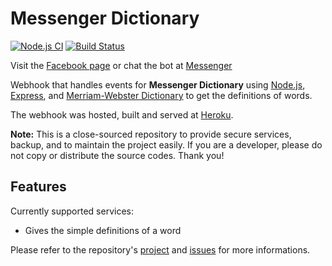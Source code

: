 
# Messenger Dictionary

[![Node.js CI](https://github.com/eidoriantan/messenger-dictionary/workflows/Node.js%20CI/badge.svg)](https://github.com/eidoriantan/messenger-dictionary/actions?query=workflow%3A%22Node.js+CI%22)
[![Build Status](https://travis-ci.com/eidoriantan/messenger-dictionary.svg?token=Hk9gXA7HZjP174YVjdRu&branch=master)](https://travis-ci.com/eidoriantan/messenger-dictionary)

Visit the [Facebook page](https://fb.com/msgr.dictionary) or chat the bot at
[Messenger](https://m.me/msgr.dictionary)

Webhook that handles events for **Messenger Dictionary** using
[Node.js](https://nodejs.org), [Express](https://expressjs.com), and
[Merriam-Webster Dictionary](https://dictionaryapi.com/) to get the definitions
of words.

The webhook was hosted, built and served at [Heroku](https://heroku.com).

**Note:** This is a close-sourced repository to provide secure services, backup,
and to maintain the project easily. If you are a developer, please do not copy
or distribute the source codes. Thank you!

## Features

Currently supported services:
 * Gives the simple definitions of a word

Please refer to the repository's
[project](https://github.com/eidoriantan/messenger-dictionary/projects) and
[issues](https://github.com/eidoriantan/messenger-dictionary/issues) for more
informations.
